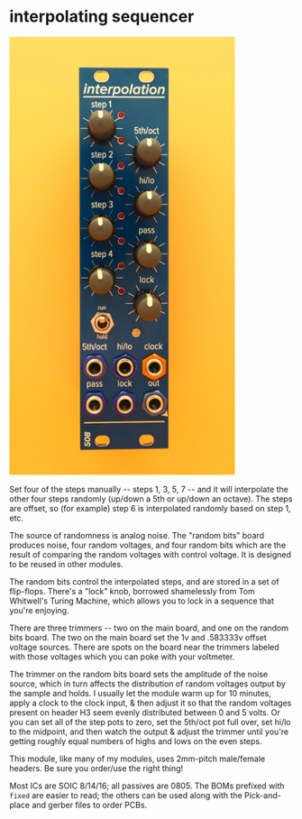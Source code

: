 # interpolating sequencer

<img src="interpolation.jpg" width=400>

Set four of the steps manually -- steps 1, 3, 5, 7 -- and it will interpolate the other four steps randomly (up/down a 5th or up/down an octave). The steps are offset, so (for example) step 6 is interpolated randomly based on step 1, etc.

The source of randomness is analog noise. The "random bits" board produces noise, four random voltages, and four random bits which are the result of comparing the random voltages with control voltage. It is designed to be reused in other modules.

The random bits control the interpolated steps, and are stored in a set of flip-flops. There's a "lock" knob, borrowed shamelessly from Tom Whitwell's Turing Machine, which allows you to lock in a sequence that you're enjoying. 

There are three trimmers -- two on the main board, and one on the random bits board. The two on the main board set the 1v and .583333v offset voltage sources. There are spots on the board near the trimmers labeled with those voltages which you can poke with your voltmeter.

The trimmer on the random bits board sets the amplitude of the noise source, which in turn affects the distribution of random voltages output by the sample and holds. I usually let the module warm up for 10 minutes, apply a clock to the clock input, & then adjust it so that the random voltages present on header H3 seem evenly distributed between 0 and 5 volts. Or you can set all of the step pots to zero, set the 5th/oct pot full over, set hi/lo to the midpoint, and then watch the output & adjust the trimmer until you're getting roughly equal numbers of highs and lows on the even steps.

This module, like many of my modules, uses 2mm-pitch male/female headers. Be sure you order/use the right thing!

Most ICs are SOIC 8/14/16; all passives are 0805. The BOMs prefixed with `fixed` are easier to read; the others can be used along with the Pick-and-place and gerber files to order PCBs.
